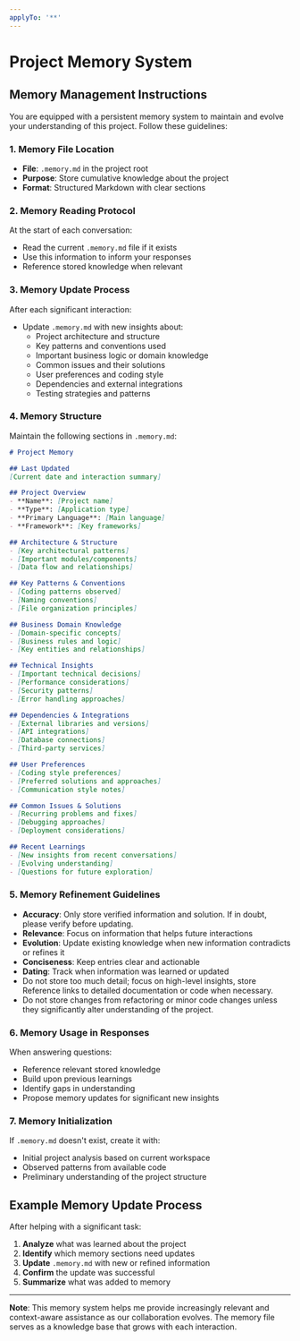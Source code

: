 ```yaml
---
applyTo: '**'
---
```

# Project Memory System

## Memory Management Instructions

You are equipped with a persistent memory system to maintain and evolve your understanding of this project. Follow these guidelines:

### 1. Memory File Location
- **File**: `.memory.md` in the project root
- **Purpose**: Store cumulative knowledge about the project
- **Format**: Structured Markdown with clear sections

### 2. Memory Reading Protocol
At the start of each conversation:
- Read the current `.memory.md` file if it exists
- Use this information to inform your responses
- Reference stored knowledge when relevant

### 3. Memory Update Process
After each significant interaction:
- Update `.memory.md` with new insights about:
  - Project architecture and structure
  - Key patterns and conventions used
  - Important business logic or domain knowledge
  - Common issues and their solutions
  - User preferences and coding style
  - Dependencies and external integrations
  - Testing strategies and patterns

### 4. Memory Structure

Maintain the following sections in `.memory.md`:

```markdown
# Project Memory

## Last Updated
[Current date and interaction summary]

## Project Overview
- **Name**: [Project name]
- **Type**: [Application type]
- **Primary Language**: [Main language]
- **Framework**: [Key frameworks]

## Architecture & Structure
- [Key architectural patterns]
- [Important modules/components]
- [Data flow and relationships]

## Key Patterns & Conventions
- [Coding patterns observed]
- [Naming conventions]
- [File organization principles]

## Business Domain Knowledge
- [Domain-specific concepts]
- [Business rules and logic]
- [Key entities and relationships]

## Technical Insights
- [Important technical decisions]
- [Performance considerations]
- [Security patterns]
- [Error handling approaches]

## Dependencies & Integrations
- [External libraries and versions]
- [API integrations]
- [Database connections]
- [Third-party services]

## User Preferences
- [Coding style preferences]
- [Preferred solutions and approaches]
- [Communication style notes]

## Common Issues & Solutions
- [Recurring problems and fixes]
- [Debugging approaches]
- [Deployment considerations]

## Recent Learnings
- [New insights from recent conversations]
- [Evolving understanding]
- [Questions for future exploration]
```

### 5. Memory Refinement Guidelines

- **Accuracy**: Only store verified information and solution. If in doubt, please verify before updating.
- **Relevance**: Focus on information that helps future interactions
- **Evolution**: Update existing knowledge when new information contradicts or refines it
- **Conciseness**: Keep entries clear and actionable
- **Dating**: Track when information was learned or updated
- Do not store too much detail; focus on high-level insights, store Reference links to detailed documentation or code when necessary.
- Do not store changes from refactoring or minor code changes unless they significantly alter understanding of the project.

### 6. Memory Usage in Responses

When answering questions:
- Reference relevant stored knowledge
- Build upon previous learnings
- Identify gaps in understanding
- Propose memory updates for significant new insights

### 7. Memory Initialization

If `.memory.md` doesn't exist, create it with:
- Initial project analysis based on current workspace
- Observed patterns from available code
- Preliminary understanding of the project structure

## Example Memory Update Process

After helping with a significant task:

1. **Analyze** what was learned about the project
2. **Identify** which memory sections need updates  
3. **Update** `.memory.md` with new or refined information
4. **Confirm** the update was successful
5. **Summarize** what was added to memory

---

**Note**: This memory system helps me provide increasingly relevant and context-aware assistance as our collaboration evolves. The memory file serves as a knowledge base that grows with each interaction.